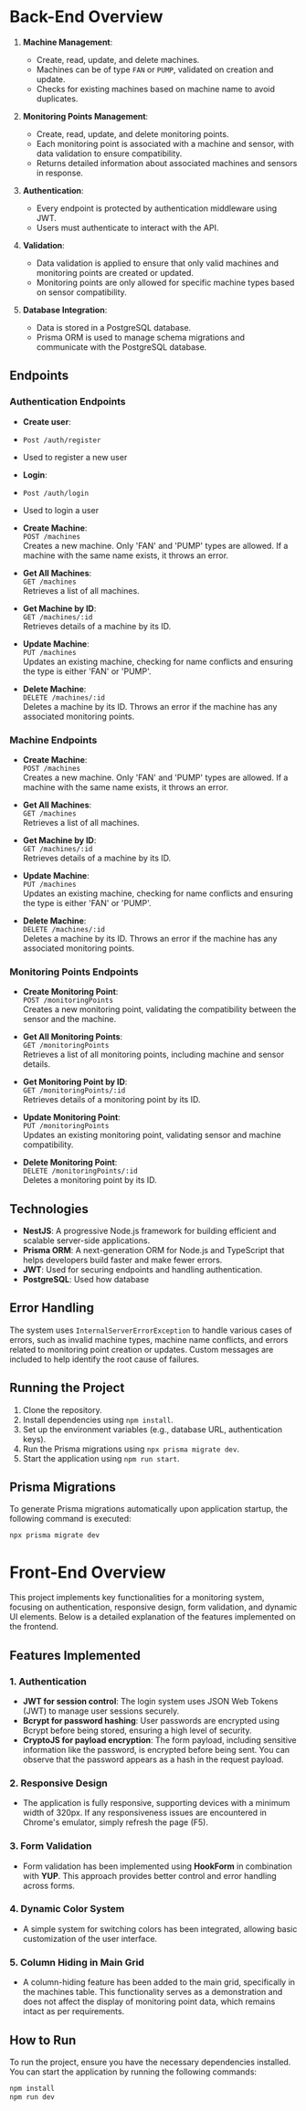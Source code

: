 # Back-End Overview

 1. **Machine Management**:
    - Create, read, update, and delete machines.
    - Machines can be of type `FAN` or `PUMP`, validated on creation and update.
    - Checks for existing machines based on machine name to avoid duplicates.

2. **Monitoring Points Management**:
    - Create, read, update, and delete monitoring points.
    - Each monitoring point is associated with a machine and sensor, with data validation to ensure compatibility.
    - Returns detailed information about associated machines and sensors in response.

3. **Authentication**:
    - Every endpoint is protected by authentication middleware using JWT.
    - Users must authenticate to interact with the API.

4. **Validation**:
    - Data validation is applied to ensure that only valid machines and monitoring points are created or updated.
    - Monitoring points are only allowed for specific machine types based on sensor compatibility.

5. **Database Integration**:
    - Data is stored in a PostgreSQL database.
    - Prisma ORM is used to manage schema migrations and communicate with the PostgreSQL database.

## Endpoints

### Authentication Endpoints

- **Create user**:
- `Post /auth/register`
- Used to register a new user

- **Login**:
- `Post /auth/login`
- Used to login a user  

- **Create Machine**:  
  `POST /machines`  
  Creates a new machine. Only 'FAN' and 'PUMP' types are allowed. If a machine with the same name exists, it throws an error.

- **Get All Machines**:  
  `GET /machines`  
  Retrieves a list of all machines.

- **Get Machine by ID**:  
  `GET /machines/:id`  
  Retrieves details of a machine by its ID.

- **Update Machine**:  
  `PUT /machines`  
  Updates an existing machine, checking for name conflicts and ensuring the type is either 'FAN' or 'PUMP'.

- **Delete Machine**:  
  `DELETE /machines/:id`  
  Deletes a machine by its ID. Throws an error if the machine has any associated monitoring points.

### Machine Endpoints

- **Create Machine**:  
  `POST /machines`  
  Creates a new machine. Only 'FAN' and 'PUMP' types are allowed. If a machine with the same name exists, it throws an error.

- **Get All Machines**:  
  `GET /machines`  
  Retrieves a list of all machines.

- **Get Machine by ID**:  
  `GET /machines/:id`  
  Retrieves details of a machine by its ID.

- **Update Machine**:  
  `PUT /machines`  
  Updates an existing machine, checking for name conflicts and ensuring the type is either 'FAN' or 'PUMP'.

- **Delete Machine**:  
  `DELETE /machines/:id`  
  Deletes a machine by its ID. Throws an error if the machine has any associated monitoring points.

### Monitoring Points Endpoints

- **Create Monitoring Point**:  
  `POST /monitoringPoints`  
  Creates a new monitoring point, validating the compatibility between the sensor and the machine.

- **Get All Monitoring Points**:  
  `GET /monitoringPoints`  
  Retrieves a list of all monitoring points, including machine and sensor details.

- **Get Monitoring Point by ID**:  
  `GET /monitoringPoints/:id`  
  Retrieves details of a monitoring point by its ID.

- **Update Monitoring Point**:  
  `PUT /monitoringPoints`  
  Updates an existing monitoring point, validating sensor and machine compatibility.

- **Delete Monitoring Point**:  
  `DELETE /monitoringPoints/:id`  
  Deletes a monitoring point by its ID.

## Technologies

- **NestJS**: A progressive Node.js framework for building efficient and scalable server-side applications.
- **Prisma ORM**: A next-generation ORM for Node.js and TypeScript that helps developers build faster and make fewer errors.
- **JWT**: Used for securing endpoints and handling authentication.
- **PostgreSQL**: Used how database

## Error Handling

The system uses `InternalServerErrorException` to handle various cases of errors, such as invalid machine types, machine name conflicts, and errors related to monitoring point creation or updates. Custom messages are included to help identify the root cause of failures.

## Running the Project

1. Clone the repository.
2. Install dependencies using `npm install`.
3. Set up the environment variables (e.g., database URL, authentication keys).
4. Run the Prisma migrations using `npx prisma migrate dev`.
5. Start the application using `npm run start`.

## Prisma Migrations

To generate Prisma migrations automatically upon application startup, the following command is executed:

```bash
npx prisma migrate dev
```

# Front-End Overview

This project implements key functionalities for a monitoring system, focusing on authentication, responsive design, form validation, and dynamic UI elements. Below is a detailed explanation of the features implemented on the frontend.

## Features Implemented

### 1. Authentication
- **JWT for session control**: The login system uses JSON Web Tokens (JWT) to manage user sessions securely.
- **Bcrypt for password hashing**: User passwords are encrypted using Bcrypt before being stored, ensuring a high level of security.
- **CryptoJS for payload encryption**: The form payload, including sensitive information like the password, is encrypted before being sent. You can observe that the password appears as a hash in the request payload.

### 2. Responsive Design
- The application is fully responsive, supporting devices with a minimum width of 320px. If any responsiveness issues are encountered in Chrome's emulator, simply refresh the page (F5).

### 3. Form Validation
- Form validation has been implemented using **HookForm** in combination with **YUP**. This approach provides better control and error handling across forms.

### 4. Dynamic Color System
- A simple system for switching colors has been integrated, allowing basic customization of the user interface.

### 5. Column Hiding in Main Grid
- A column-hiding feature has been added to the main grid, specifically in the machines table. This functionality serves as a demonstration and does not affect the display of monitoring point data, which remains intact as per requirements.

## How to Run

To run the project, ensure you have the necessary dependencies installed. You can start the application by running the following commands:

```bash
npm install
npm run dev
```
